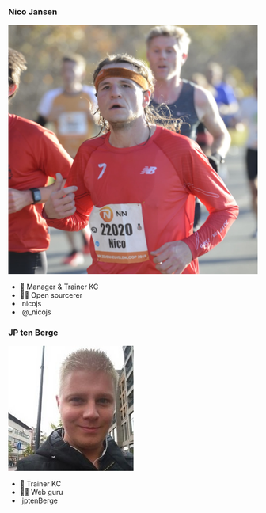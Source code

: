 <div class="flex">
<div class="col">

### Nico Jansen

![nico](/img/nico.jpg) <!-- .element class="img-round" style="width: 250px" -->

<emoji-list>

* 💼 Manager & Trainer KC
* 🧙‍♂️ Open sourcerer
* <i class="bi bi-github" style="color: #1a1d21"></i> &nbsp;nicojs
* <i class="bi bi-twitter" style="color: #1d9bf0"></i> &nbsp;@_nicojs

</emoji-list>

<!-- .element class="no-list" -->

</div>
<div class="col">

### JP ten Berge

![jp](/img/jp.png) <!-- .element class="img-round" style="width: 250px" -->

<emoji-list>

* 💼 Trainer KC
* 🐱‍👤 Web guru
* <i class="bi bi-github" style="color: #1a1d21"></i> &nbsp;jptenBerge

</emoji-list>

<!-- .element class="no-list" -->

</div>
</div>
